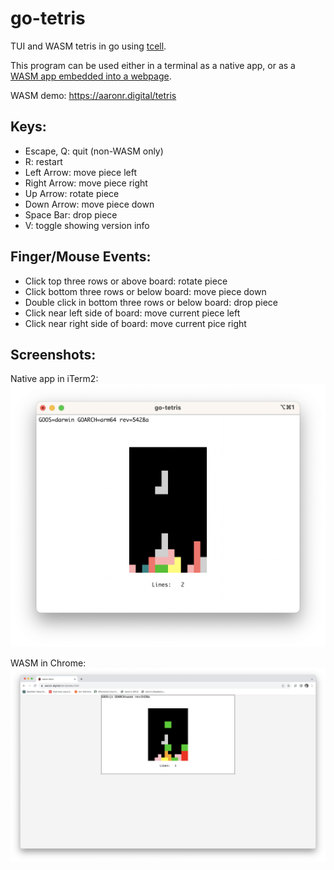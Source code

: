 # go-tetris

TUI and WASM tetris in go using [tcell](https://github.com/gdamore/tcell).

This program can be used either in a terminal as a native app, or as a [WASM app embedded into a webpage](https://github.com/gdamore/tcell/blob/main/README-wasm.md).

WASM demo: https://aaronr.digital/tetris

## Keys:

- Escape, Q: quit (non-WASM only)
- R: restart
- Left Arrow: move piece left
- Right Arrow: move piece right
- Up Arrow: rotate piece
- Down Arrow: move piece down
- Space Bar: drop piece
- V: toggle showing version info

## Finger/Mouse Events:

- Click top three rows or above board: rotate piece
- Click bottom three rows or below board: move piece down
- Double click in bottom three rows or below board: drop piece
- Click near left side of board: move current piece left
- Click near right side of board: move current pice right

## Screenshots:

Native app in iTerm2:
![go-tetris-native](go-tetris-native.png)

WASM in Chrome:
![go-tetris-wasm](go-tetris-wasm.png)
